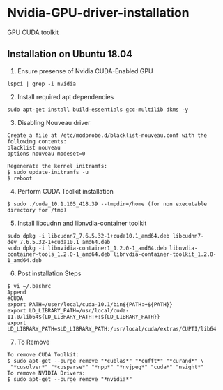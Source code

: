 # Nvidia-GPU-driver-installation
GPU CUDA toolkit
## Installation on Ubuntu 18.04
1. Ensure presense of Nvidia CUDA-Enabled GPU
```
lspci | grep -i nvidia
```
2. Install required apt dependencies
```
sudo apt-get install build-essentials gcc-multilib dkms -y
```
3. Disabling Nouveau driver
```
Create a file at /etc/modprobe.d/blacklist-nouveau.conf with the following contents:
blacklist nouveau
options nouveau modeset=0

Regenerate the kernel initramfs:
$ sudo update-initramfs -u
$ reboot
```
4. Perform CUDA Toolkit installation
```
$ sudo ./cuda_10.1.105_418.39 --tmpdir=/home (for non executable directory for /tmp)
```
5. Install libcudnn and libnvdia-container toolkit
```
sudo dpkg -i libcudnn7_7.6.5.32-1+cuda10.1_amd64.deb libcudnn7-dev_7.6.5.32-1+cuda10.1_amd64.deb
sudo dpkg -i libnvidia-container1_1.2.0-1_amd64.deb libnvdia-container-tools_1.2.0-1_amd64.deb libnvdia-container-toolkit_1.2.0-1_amd64.deb
```
6. Post installation Steps
```
$ vi ~/.bashrc
Append 
#CUDA
export PATH=/user/local/cuda-10.1/bin${PATH:+${PATH}}
export LD_LIBRARY_PATH=/usr/local/cuda-11.0/lib64${LD_LIBRARY_PATH:+:${LD_LIBRARY_PATH}}
export LD_LIBRARY_PATH=$LD_LIBRARY_PATH:/usr/local/cuda/extras/CUPTI/lib64
```
7. To Remove
```
To remove CUDA Toolkit:
$ sudo apt-get --purge remove "*cublas*" "*cufft*" "*curand*" \
 "*cusolver*" "*cusparse*" "*npp*" "*nvjpeg*" "cuda*" "nsight*" 
To remove NVIDIA Drivers:
$ sudo apt-get --purge remove "*nvidia*"
```
